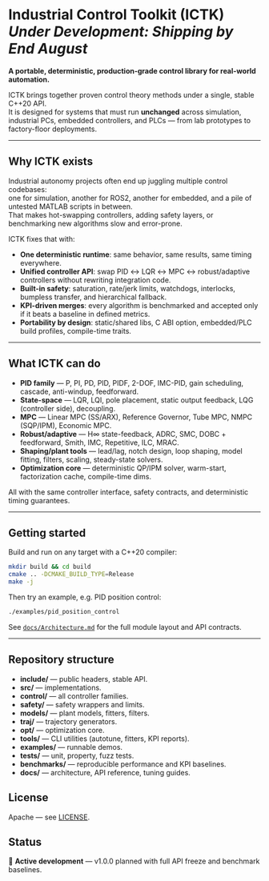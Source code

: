 # Industrial Control Toolkit (ICTK)  *Under Development: Shipping by End August*

**A portable, deterministic, production-grade control library for real-world automation.**

ICTK brings together proven control theory methods under a single, stable C++20 API.  
It is designed for systems that must run **unchanged** across simulation, industrial PCs, embedded controllers, and PLCs — from lab prototypes to factory-floor deployments.

---

## Why ICTK exists

Industrial autonomy projects often end up juggling multiple control codebases:  
one for simulation, another for ROS2, another for embedded, and a pile of untested MATLAB scripts in between.  
That makes hot-swapping controllers, adding safety layers, or benchmarking new algorithms slow and error-prone.

ICTK fixes that with:

- **One deterministic runtime**: same behavior, same results, same timing everywhere.
- **Unified controller API**: swap PID ↔ LQR ↔ MPC ↔ robust/adaptive controllers without rewriting integration code.
- **Built-in safety**: saturation, rate/jerk limits, watchdogs, interlocks, bumpless transfer, and hierarchical fallback.
- **KPI-driven merges**: every algorithm is benchmarked and accepted only if it beats a baseline in defined metrics.
- **Portability by design**: static/shared libs, C ABI option, embedded/PLC build profiles, compile-time traits.

---

## What ICTK can do

- **PID family** — P, PI, PD, PID, PIDF, 2-DOF, IMC-PID, gain scheduling, cascade, anti-windup, feedforward.
- **State-space** — LQR, LQI, pole placement, static output feedback, LQG (controller side), decoupling.
- **MPC** — Linear MPC (SS/ARX), Reference Governor, Tube MPC, NMPC (SQP/IPM), Economic MPC.
- **Robust/adaptive** — H∞ state-feedback, ADRC, SMC, DOBC + feedforward, Smith, IMC, Repetitive, ILC, MRAC.
- **Shaping/plant tools** — lead/lag, notch design, loop shaping, model fitting, filters, scaling, steady-state solvers.
- **Optimization core** — deterministic QP/IPM solver, warm-start, factorization cache, compile-time dims.

All with the same controller interface, safety contracts, and deterministic timing guarantees.

---

## Getting started

Build and run on any target with a C++20 compiler:

```bash
mkdir build && cd build
cmake .. -DCMAKE_BUILD_TYPE=Release
make -j
````

Then try an example, e.g. PID position control:

```bash
./examples/pid_position_control
```

See [`docs/Architecture.md`](docs/Architecture.md) for the full module layout and API contracts.

---

## Repository structure

* **include/** — public headers, stable API.
* **src/** — implementations.
* **control/** — all controller families.
* **safety/** — safety wrappers and limits.
* **models/** — plant models, fitters, filters.
* **traj/** — trajectory generators.
* **opt/** — optimization core.
* **tools/** — CLI utilities (autotune, fitters, KPI reports).
* **examples/** — runnable demos.
* **tests/** — unit, property, fuzz tests.
* **benchmarks/** — reproducible performance and KPI baselines.
* **docs/** — architecture, API reference, tuning guides.



## License

Apache — see [LICENSE](LICENSE).


## Status

🚧 **Active development** — v1.0.0 planned with full API freeze and benchmark baselines.

